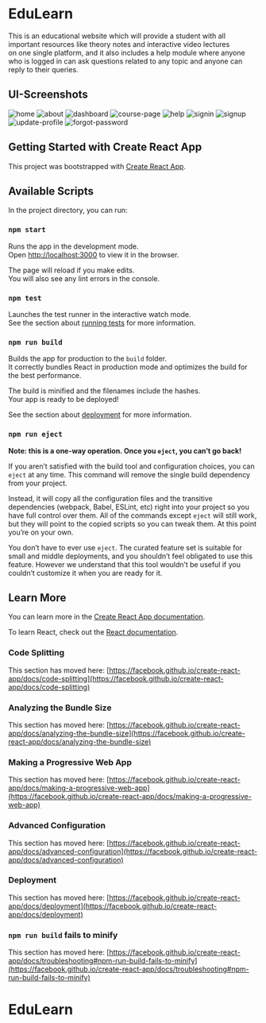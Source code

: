 # EduLearn

This is an educational website which will provide a student with all \
important resources like theory notes and interactive video lectures \
on one single platform, and it also includes a help module where anyone who is logged in can ask questions related to any topic and anyone can reply to their queries.

## UI-Screenshots

![home](https://github.com/parthsharma1410/EduLearn/blob/main/ui-screenshots/home.PNG?raw=true)
![about](https://github.com/parthsharma1410/EduLearn/blob/main/ui-screenshots/about.png?raw=true)
![dashboard](https://github.com/parthsharma1410/EduLearn/blob/main/ui-screenshots/dashboard.PNG?raw=true)
![course-page](https://github.com/parthsharma1410/EduLearn/blob/main/ui-screenshots/course-page.png?raw=true)
![help](https://github.com/parthsharma1410/EduLearn/blob/main/ui-screenshots/help.PNG?raw=true)
![signin](https://github.com/parthsharma1410/EduLearn/blob/main/ui-screenshots/signin.PNG?raw=true)
![signup](https://github.com/parthsharma1410/EduLearn/blob/main/ui-screenshots/signup.PNG?raw=true)
![update-profile](https://github.com/parthsharma1410/EduLearn/blob/main/ui-screenshots/update-profile.png?raw=true)
![forgot-password](https://github.com/parthsharma1410/EduLearn/blob/main/ui-screenshots/forgot-password.png?raw=true)

## Getting Started with Create React App

This project was bootstrapped with [Create React App](https://github.com/facebook/create-react-app).

## Available Scripts

In the project directory, you can run:

### `npm start`

Runs the app in the development mode.\
Open [http://localhost:3000](http://localhost:3000) to view it in the browser.

The page will reload if you make edits.\
You will also see any lint errors in the console.

### `npm test`

Launches the test runner in the interactive watch mode.\
See the section about [running tests](https://facebook.github.io/create-react-app/docs/running-tests) for more information.

### `npm run build`

Builds the app for production to the `build` folder.\
It correctly bundles React in production mode and optimizes the build for the best performance.

The build is minified and the filenames include the hashes.\
Your app is ready to be deployed!

See the section about [deployment](https://facebook.github.io/create-react-app/docs/deployment) for more information.

### `npm run eject`

**Note: this is a one-way operation. Once you `eject`, you can’t go back!**

If you aren’t satisfied with the build tool and configuration choices, you can `eject` at any time. This command will remove the single build dependency from your project.

Instead, it will copy all the configuration files and the transitive dependencies (webpack, Babel, ESLint, etc) right into your project so you have full control over them. All of the commands except `eject` will still work, but they will point to the copied scripts so you can tweak them. At this point you’re on your own.

You don’t have to ever use `eject`. The curated feature set is suitable for small and middle deployments, and you shouldn’t feel obligated to use this feature. However we understand that this tool wouldn’t be useful if you couldn’t customize it when you are ready for it.

## Learn More

You can learn more in the [Create React App documentation](https://facebook.github.io/create-react-app/docs/getting-started).

To learn React, check out the [React documentation](https://reactjs.org/).

### Code Splitting

This section has moved here: [https://facebook.github.io/create-react-app/docs/code-splitting](https://facebook.github.io/create-react-app/docs/code-splitting)

### Analyzing the Bundle Size

This section has moved here: [https://facebook.github.io/create-react-app/docs/analyzing-the-bundle-size](https://facebook.github.io/create-react-app/docs/analyzing-the-bundle-size)

### Making a Progressive Web App

This section has moved here: [https://facebook.github.io/create-react-app/docs/making-a-progressive-web-app](https://facebook.github.io/create-react-app/docs/making-a-progressive-web-app)

### Advanced Configuration

This section has moved here: [https://facebook.github.io/create-react-app/docs/advanced-configuration](https://facebook.github.io/create-react-app/docs/advanced-configuration)

### Deployment

This section has moved here: [https://facebook.github.io/create-react-app/docs/deployment](https://facebook.github.io/create-react-app/docs/deployment)

### `npm run build` fails to minify

This section has moved here: [https://facebook.github.io/create-react-app/docs/troubleshooting#npm-run-build-fails-to-minify](https://facebook.github.io/create-react-app/docs/troubleshooting#npm-run-build-fails-to-minify)
# EduLearn
